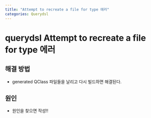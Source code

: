 ```yaml
---
title: "Attempt to recreate a file for type 에러"
categories: Querydsl
---
```


# querydsl Attempt to recreate a file for type 에러

## 해결 방법
  - generated QClass 파일들을 날리고 다시 빌드하면 해결된다.
  
## 원인
  - 원인을 찾으면 작성!!
